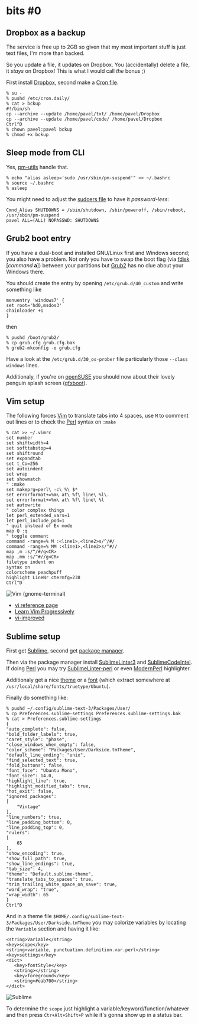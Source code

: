 bits #0
=======

## Dropbox as a backup

The service is free up to 2GB so given
that my most important stuff is just
text files, I'm more than backed.

So you update a file, it updates on Dropbox.
You (accidentally) delete a file, it *stays* on Dropbox!
This is what I would call *the* bonus ;)

First install [Dropbox](https://www.dropbox.com/install?os=lnx),
second make a [Cron file](http://tldp.org/LDP/lame/LAME/linux-admin-made-easy/using-cron.html).

    % su -
    % pushd /etc/cron.daily/
    % cat > bckup
    #!/bin/sh
    cp --archive --update /home/pavel/txt/ /home/pavel/Dropbox
    cp --archive --update /home/pavel/code/ /home/pavel/Dropbox
    Ctrl^D
    % chown pavel:pavel bckup 
    % chmod +x bckup

## Sleep mode from CLI

Yes, [pm-utils](http://www.google.com/search?q=pm+utils) handle that.
    
    % echo "alias asleep='sudo /usr/sbin/pm-suspend'" >> ~/.bashrc
    % source ~/.bashrc
    % asleep

You might need to adjust the [sudoers file](http://help.ubuntu.com/community/Sudoers#Shutting_Down_From_The_Console_Without_A_Password)
to have it *password-less*:

    Cmnd_Alias SHUTDOWNS = /sbin/shutdown, /sbin/poweroff, /sbin/reboot, /usr/sbin/pm-suspend
    pavel ALL=(ALL) NOPASSWD: SHUTDOWNS

## Grub2 boot entry

If you have a dual-boot and installed GNU/Linux first
and Windows second; you also have a problem. Not only
you have to swap the boot flag (via [fdisk](http://www.debian.org/releases/slink/sparc/fdisk.txt)
[*command* **a**]) between your partitions
but [Grub2](http://www.gnu.org/software/grub/) has
no clue about your Windows there.

You should create the entry by opening `/etc/grub.d/40_custom`
and write something like

    menuentry 'windows7' {
    set root='hd0,msdos3'
    chainloader +1
    }

then

    % pushd /boot/grub2/
    % cp grub.cfg grub.cfg.bak
    % grub2-mkconfig -o grub.cfg

Have a look at the `/etc/grub.d/30_os-prober` file
particularly those `--class windows` lines.

Additionaly, if you're on [openSUSE](https://www.opensuse.org) you should
now about their lovely penguin splash screen ([gfxboot](https://en.opensuse.org/SDB:Animated_penguin_GRUB_splash_screen)).

## Vim setup

The following forces [Vim](http://mamchenkov.net/wordpress/2004/05/10/vim-for-perl-developers/)
to translate tabs into 4 spaces, use `M` to comment out lines
or to check the [Perl](http://github.com/vim-perl/vim-perl) syntax on `:make`

    % cat >> ~/.vimrc
    set number
    set shiftwidth=4
    set softtabstop=4
    set shiftround
    set expandtab
    set t_Co=256
    set autoindent
    set wrap
    set showmatch
    " :make
    set makeprg=perl\ -c\ %\ $*
    set errorformat+=%m\ at\ %f\ line\ %l\.
    set errorformat+=%m\ at\ %f\ line\ %l
    set autowrite
    " color complex things
    let perl_extended_vars=1
    let perl_include_pod=1
    " quit instead of Ex mode
    map Q :q
    " toggle comment
    command -range=% M :<line1>,<line2>s/^/#/
    command -range=% MM :<line1>,<line2>s/^#//
    map ,m :s/^/#/g<CR>
    map ,mm :s/^#//g<CR>
    filetype indent on
    syntax on
    colorscheme peachpuff
    highlight LineNr ctermfg=238
    Ctrl^D

![Vim](d/vim.png)
(gnome-terminal)

* [vi reference page](http://www.kichwa.com/quik_ref/vi_ref.html)
* [Learn Vim Progressively](http://yannesposito.com/Scratch/en/blog/Learn-Vim-Progressively/)
* [vi-improved](http://vi-improved.org/)

## Sublime setup

First get [Sublime](http://www.sublimetext.com/3),
second get [package manager](http://sublime.wbond.net/installation). 

Then via the package manager install [SublimeLinter3](http://github.com/SublimeLinter/SublimeLinter3)
and [SublimeCodeIntel](http://github.com/SublimeCodeIntel/SublimeCodeIntel).
If doing [Perl](http://www.perl.org) you may try [SublimeLinter-perl](http://github.com/oschwald/SublimeLinter-perl)
or even [ModernPerl](https://github.com/Blaizer/ModernPerl-sublime) highlighter.

Additionaly get a nice [theme](http://colorsublime.com/)
or a [font](http://font.ubuntu.com/) (which extract
somewhere at `/usr/local/share/fonts/truetype/Ubuntu`).

Finally do something like:

    % pushd ~/.config/sublime-text-3/Packages/User/
    % cp Preferences.sublime-settings Preferences.sublime-settings.bak
    % cat > Preferences.sublime-settings
    {
    "auto_complete": false,
    "bold_folder_labels": true,
    "caret_style": "phase",
    "close_windows_when_empty": false,
    "color_scheme": "Packages/User/Darkside.tmTheme",
    "default_line_ending": "unix",
    "find_selected_text": true,
    "fold_buttons": false,
    "font_face": "Ubuntu Mono",
    "font_size": 14.0,
    "highlight_line": true,
    "highlight_modified_tabs": true,
    "hot_exit": false,
    "ignored_packages":
    [
        "Vintage"
    ],
    "line_numbers": true,
    "line_padding_bottom": 0,
    "line_padding_top": 0,
    "rulers":
    [
        65
    ],
    "show_encoding": true,
    "show_full_path": true,
    "show_line_endings": true,
    "tab_size": 4,
    "theme": "Default.sublime-theme",
    "translate_tabs_to_spaces": true,
    "trim_trailing_white_space_on_save": true,
    "word_wrap": "true",
    "wrap_width": 65
    }
    Ctrl^D

And in a theme file `$HOME/.config/sublime-text-3/Packages/User/Darkside.tmTheme`
you may colorize variables by locating the `Variable`
section and having it like:

    <string>Variable</string>
    <key>scope</key>
    <string>variable, punctuation.definition.var.perl</string>
    <key>settings</key>
    <dict>
       <key>fontStyle</key>
       <string></string>
       <key>foreground</key>
       <string>#eab700</string>
    </dict>

![Sublime](d/sublime.png)

To determine the `scope` just highlight
a variable/keyword/function/whatever and
then press `Ctr+Alt+Shift+P` while it's gonna
show up in a status bar.


